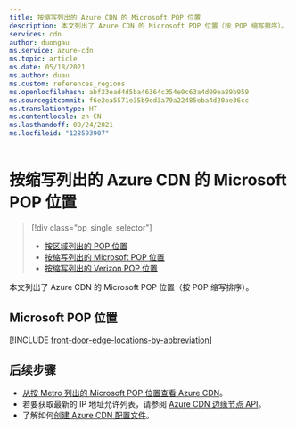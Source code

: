 ```yaml
---
title: 按缩写列出的 Azure CDN 的 Microsoft POP 位置
description: 本文列出了 Azure CDN 的 Microsoft POP 位置（按 POP 缩写排序）。
services: cdn
author: duongau
ms.service: azure-cdn
ms.topic: article
ms.date: 05/18/2021
ms.author: duau
ms.custom: references_regions
ms.openlocfilehash: abf23ead4d5ba46364c354e0c63a4d09ea89b959
ms.sourcegitcommit: f6e2ea5571e35b9ed3a79a22485eba4d20ae36cc
ms.translationtype: HT
ms.contentlocale: zh-CN
ms.lasthandoff: 09/24/2021
ms.locfileid: "128593907"
---
```

# <a name="microsoft-pop-locations-by-abbreviation-for-azure-cdn"></a>按缩写列出的 Azure CDN 的 Microsoft POP 位置

> [!div class="op_single_selector"]
> * [按区域列出的 POP 位置](cdn-pop-locations.md)
> * [按缩写列出的 Microsoft POP 位置](microsoft-pop-abbreviations.md)
> * [按缩写列出的 Verizon POP 位置](cdn-pop-abbreviations.md)

本文列出了 Azure CDN 的 Microsoft POP 位置（按 POP 缩写排序）。

## <a name="microsoft-pop-locations"></a>Microsoft POP 位置

[!INCLUDE [front-door-edge-locations-by-abbreviation](../../includes/front-door-edge-locations-by-abbreviation.md)]

## <a name="next-steps"></a>后续步骤

* [从按 Metro 列出的 Microsoft POP 位置查看 Azure CDN](cdn-pop-locations.md#microsoft)。
* 若要获取最新的 IP 地址允许列表，请参阅 [Azure CDN 边缘节点 API](/rest/api/cdn/edge-nodes/list)。
* 了解如何[创建 Azure CDN 配置文件](cdn-create-new-endpoint.md)。
